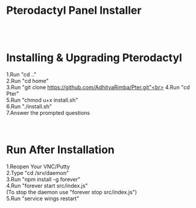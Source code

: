 #           Pterodactyl Panel Installer
<br><br>
# Installing & Upgrading Pterodactyl<br>
1.Run "cd .."<br>
2.Run "cd home"<br>
3.Run "git clone https://github.com/AdhityaRimba/Pter.git"<br>
4.Run "cd Pter"<br>
5.Run "chmod u+x install.sh"<br>
6.Run "./install.sh"<br>
7.Answer the prompted questions<br>
<br><br>
# Run After Installation
1.Reopen Your VNC/Putty<br>
2.Type "cd /srv/daemon"<br>
3.Run "npm install -g forever"<br>
4.Run "forever start src/index.js"<br>
(To stop the daemon use "forever stop src/index.js")<br>
5.Run "service wings restart"<br>
